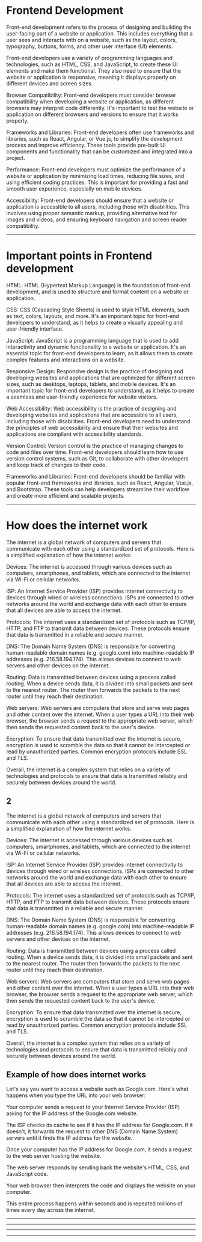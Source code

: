# Frontend Development

Front-end development refers to the process of designing and building the user-facing part of a website or application. This includes everything that a user sees and interacts with on a website, such as the layout, colors, typography, buttons, forms, and other user interface (UI) elements.

Front-end developers use a variety of programming languages and technologies, such as HTML, CSS, and JavaScript, to create these UI elements and make them functional. They also need to ensure that the website or application is responsive, meaning it displays properly on different devices and screen sizes.

Browser Compatibility: Front-end developers must consider browser compatibility when developing a website or application, as different browsers may interpret code differently. It's important to test the website or application on different browsers and versions to ensure that it works properly.

Frameworks and Libraries: Front-end developers often use frameworks and libraries, such as React, Angular, or Vue.js, to simplify the development process and improve efficiency. These tools provide pre-built UI components and functionality that can be customized and integrated into a project.

Performance: Front-end developers must optimize the performance of a website or application by minimizing load times, reducing file sizes, and using efficient coding practices. This is important for providing a fast and smooth user experience, especially on mobile devices.

Accessibility: Front-end developers should ensure that a website or application is accessible to all users, including those with disabilities. This involves using proper semantic markup, providing alternative text for images and videos, and ensuring keyboard navigation and screen reader compatibility.

**********

# Important points in Frontend development

HTML: HTML (Hypertext Markup Language) is the foundation of front-end development, and is used to structure and format content on a website or application.

CSS: CSS (Cascading Style Sheets) is used to style HTML elements, such as text, colors, layouts, and more. It's an important topic for front-end developers to understand, as it helps to create a visually appealing and user-friendly interface.

JavaScript: JavaScript is a programming language that is used to add interactivity and dynamic functionality to a website or application. It's an essential topic for front-end developers to learn, as it allows them to create complex features and interactions on a website.

Responsive Design: Responsive design is the practice of designing and developing websites and applications that are optimized for different screen sizes, such as desktops, laptops, tablets, and mobile devices. It's an important topic for front-end developers to understand, as it helps to create a seamless and user-friendly experience for website visitors.

Web Accessibility: Web accessibility is the practice of designing and developing websites and applications that are accessible to all users, including those with disabilities. Front-end developers need to understand the principles of web accessibility and ensure that their websites and applications are compliant with accessibility standards.

Version Control: Version control is the practice of managing changes to code and files over time. Front-end developers should learn how to use version control systems, such as Git, to collaborate with other developers and keep track of changes to their code.

Frameworks and Libraries: Front-end developers should be familiar with popular front-end frameworks and libraries, such as React, Angular, Vue.js, and Bootstrap. These tools can help developers streamline their workflow and create more efficient and scalable projects.

**********

# How does the internet work

The internet is a global network of computers and servers that communicate with each other using a standardized set of protocols. Here is a simplified explanation of how the internet works:

Devices: The internet is accessed through various devices such as computers, smartphones, and tablets, which are connected to the internet via Wi-Fi or cellular networks.

ISP: An Internet Service Provider (ISP) provides internet connectivity to devices through wired or wireless connections. ISPs are connected to other networks around the world and exchange data with each other to ensure that all devices are able to access the internet.

Protocols: The internet uses a standardized set of protocols such as TCP/IP, HTTP, and FTP to transmit data between devices. These protocols ensure that data is transmitted in a reliable and secure manner.

DNS: The Domain Name System (DNS) is responsible for converting human-readable domain names (e.g. google.com) into machine-readable IP addresses (e.g. 216.58.194.174). This allows devices to connect to web servers and other devices on the internet.

Routing: Data is transmitted between devices using a process called routing. When a device sends data, it is divided into small packets and sent to the nearest router. The router then forwards the packets to the next router until they reach their destination.

Web servers: Web servers are computers that store and serve web pages and other content over the internet. When a user types a URL into their web browser, the browser sends a request to the appropriate web server, which then sends the requested content back to the user's device.

Encryption: To ensure that data transmitted over the internet is secure, encryption is used to scramble the data so that it cannot be intercepted or read by unauthorized parties. Common encryption protocols include SSL and TLS.

Overall, the internet is a complex system that relies on a variety of technologies and protocols to ensure that data is transmitted reliably and securely between devices around the world.

## 2
The internet is a global network of computers and servers that communicate with each other using a standardized set of protocols. Here is a simplified explanation of how the internet works:

Devices: The internet is accessed through various devices such as computers, smartphones, and tablets, which are connected to the internet via Wi-Fi or cellular networks.

ISP: An Internet Service Provider (ISP) provides internet connectivity to devices through wired or wireless connections. ISPs are connected to other networks around the world and exchange data with each other to ensure that all devices are able to access the internet.

Protocols: The internet uses a standardized set of protocols such as TCP/IP, HTTP, and FTP to transmit data between devices. These protocols ensure that data is transmitted in a reliable and secure manner.

DNS: The Domain Name System (DNS) is responsible for converting human-readable domain names (e.g. google.com) into machine-readable IP addresses (e.g. 216.58.194.174). This allows devices to connect to web servers and other devices on the internet.

Routing: Data is transmitted between devices using a process called routing. When a device sends data, it is divided into small packets and sent to the nearest router. The router then forwards the packets to the next router until they reach their destination.

Web servers: Web servers are computers that store and serve web pages and other content over the internet. When a user types a URL into their web browser, the browser sends a request to the appropriate web server, which then sends the requested content back to the user's device.

Encryption: To ensure that data transmitted over the internet is secure, encryption is used to scramble the data so that it cannot be intercepted or read by unauthorized parties. Common encryption protocols include SSL and TLS.

Overall, the internet is a complex system that relies on a variety of technologies and protocols to ensure that data is transmitted reliably and securely between devices around the world.




## Example of how does internet works

Let's say you want to access a website such as Google.com. Here's what happens when you type the URL into your web browser:

Your computer sends a request to your Internet Service Provider (ISP) asking for the IP address of the Google.com website.

The ISP checks its cache to see if it has the IP address for Google.com. If it doesn't, it forwards the request to other DNS (Domain Name System) servers until it 
finds the IP address for the website.

Once your computer has the IP address for Google.com, it sends a request to the web server hosting the website.

The web server responds by sending back the website's HTML, CSS, and JavaScript code.

Your web browser then interprets the code and displays the website on your computer.

This entire process happens within seconds and is repeated millions of times every day across the internet.

**********


**********


**********


**********
